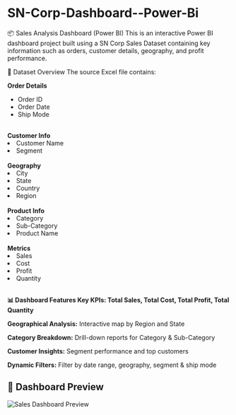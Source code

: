 # SN-Corp-Dashboard--Power-Bi

📦 Sales Analysis Dashboard (Power BI)
This is an interactive Power BI dashboard project built using a SN Corp Sales Dataset containing key information such as orders, customer details, geography, and profit performance.

📁 Dataset Overview
The source Excel file contains:

<caption><b>Order Details</b></caption><br>
<ul>
<li>Order ID</li>

<li>Order Date</li>

<li>Ship Mode</li></ul><br>

<caption><b>Customer Info</b></caption><br>

<li>Customer Name</li>

<li>Segment</li><br>

<caption><b>Geography</b></caption><br>

<li>City</li>

<li>State</li>

<li>Country</li>

<li>Region</li><br>

<caption><b>Product Info</b></caption><br>

<li>Category</li>

<li>Sub-Category</li>

<li>Product Name</li><br>

<caption><b>Metrics</b></caption><br>

<li>Sales</li>

<li>Cost</li>

<li>Profit</li>

<li>Quantity</li><br>

<b>📊 Dashboard Features
<b>Key KPIs:</b> Total Sales, Total Cost, Total Profit, Total Quantity</b>

<b>Geographical Analysis:</b> Interactive map by Region and State

<b>Category Breakdown:</b> Drill-down reports for Category & Sub-Category

<b>Customer Insights:</b> Segment performance and top customers

<b>Dynamic Filters:</b> Filter by date range, geography, segment & ship mode

## 📸 Dashboard Preview

![Sales Dashboard Preview](assets/dashboard.png)
